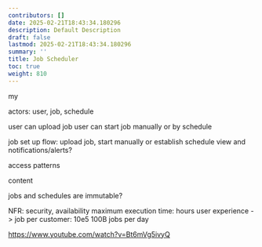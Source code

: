 ```yaml
---
contributors: []
date: 2025-02-21T18:43:34.180296
description: Default Description
draft: false
lastmod: 2025-02-21T18:43:34.180296
summary: ''
title: Job Scheduler
toc: true
weight: 810
---
```


my

actors: user, job, schedule

user can upload job
user can start job manually or by schedule

job set up flow: upload job, start manually or establish schedule
view and notifications/alerts?

access patterns

content

jobs and schedules are immutable?

NFR:
security, availability
maximum execution time: hours
user experience ->
job per customer: 10e5
100B jobs per day

https://www.youtube.com/watch?v=Bt6mVg5ivyQ
